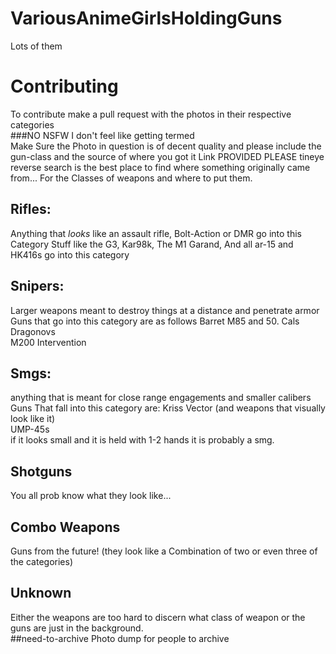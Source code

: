 # VariousAnimeGirlsHoldingGuns
Lots of them 




# Contributing
To contribute make a pull request with the photos in their respective categories<br/>
###NO NSFW I don't feel like getting termed<br/>
Make Sure the Photo in question is of decent quality and please include the gun-class and the source of where you got it
Link PROVIDED PLEASE
tineye reverse search is the best place to find where something originally came from...
For the Classes of weapons and where to put them. <br/>
## Rifles: 
Anything that *looks* like an assault rifle, Bolt-Action or DMR go into this Category
Stuff like the G3, Kar98k, The M1 Garand, And all ar-15 and HK416s go into this category
## Snipers: 
Larger weapons meant to destroy things at a distance and penetrate armor
Guns that go into this category are as follows
Barret M85 and 50. Cals<br/>
Dragonovs <br/>
M200 Intervention<br/>
## Smgs: 
anything that is meant for close range engagements and smaller calibers
Guns That fall into this category are:
Kriss Vector (and weapons that visually look like it)<br/>
UMP-45s<br/>
if it looks small and it is held with 1-2 hands it is probably a smg.<br/>
## Shotguns
You all prob know what they look like...<br/>
## Combo Weapons
Guns from the future! (they look like a Combination of two or even three of the categories)<br/>
## Unknown
Either the weapons are too hard to discern what class of weapon or the guns are just in the background.<br/>
##need-to-archive
Photo dump for people to archive<br/>
